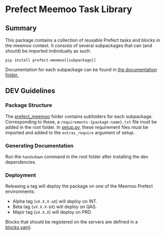 # Prefect Meemoo Task Library
## Summary

This package contains a collection of reusable Prefect tasks and blocks in the meemoo context. It consists of several subpackages that can (and should) be imported individually as such:

```
pip install prefect-meemoo[{subpackage}]
```

Documentation for each subpackage can be found in [the documentation folder.](./docs/)
## DEV Guidelines

### Package Structure
The [prefect_meemoo](./prefect_meemoo/) folder contains subfolders for each subpackage. Corresponding to these, a `requirements-{package-name}.txt` file must be added in the root folder. In [setup.py](setup.py), these requirement files must be imported and added to the `extras_require` argument of setup.

### Generating Documentation
Run the `handsdown` command in the root folder after installing the dev dependencies.

### Deployment
Releasing a tag will deploy the package on one of the Meemoo Prefect environments:
- Alpha tag (`vX.X.X-aX`) will deploy on INT.
- Beta tag (`vX.X.X-bX`) will deploy on QAS.
- Major tag (`vX.X.X`) will deploy on PRD.

Blocks that should be registered on the servers are defined in a [blocks.yaml](./.openshift/blocks.yaml).
